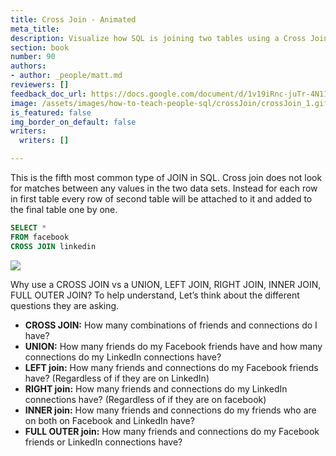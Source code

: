 ```yaml
---
title: Cross Join - Animated
meta_title:
description: Visualize how SQL is joining two tables using a Cross Join.
section: book
number: 90
authors:
- author: _people/matt.md
reviewers: []
feedback_doc_url: https://docs.google.com/document/d/1v19iRnc-juTr-4N11iw-vm3GyD_izU-QU3qJUV71G9Q/edit?usp=sharing
image: /assets/images/how-to-teach-people-sql/crossJoin/crossJoin_1.gif
is_featured: false
img_border_on_default: false
writers:
  writers: []

---
```

This is the fifth most common type of JOIN in SQL. Cross join does not look for matches between any values in the two data sets. Instead for each row in first table every row of second table will be attached to it and added to the final table one by one.

```sql
SELECT *
FROM facebook
CROSS JOIN linkedin
```

![](/assets/images/how-to-teach-people-sql/crossJoin/crossJoin_1.gif)

Why use a CROSS JOIN vs a UNION, LEFT JOIN, RIGHT JOIN, INNER JOIN, FULL OUTER JOIN? To help understand, Let’s think about the different questions they are asking.


* **CROSS JOIN:** How many combinations of friends and connections do I have?
* **UNION:** How many friends do my Facebook friends have and how many connections do my LinkedIn connections have?
* **LEFT join:** How many friends and connections do my Facebook friends have? (Regardless of if they are on LinkedIn)
* **RIGHT join:** How many friends and connections do my LinkedIn connections have? (Regardless of if they are on facebook)
* **INNER join:** How many friends and connections do my friends who are on both on Facebook and LinkedIn have?
* **FULL OUTER join:** How many friends and connections do my Facebook friends or LinkedIn connections have?
